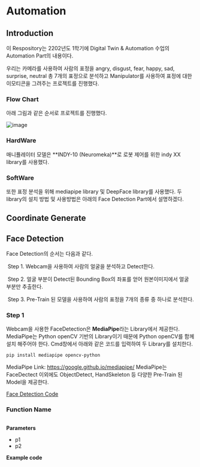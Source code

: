 # Automation

## Introduction

이 Respository는 2202년도 1학기에 Digital Twin & Automation 수업의 Automation Part의 내용이다.

우리는 카메라를 사용하여 사람의 표정을 angry, disgust, fear, happy, sad, surprise, neutral 총 7개의 표정으로 분석하고 Manipulator를 사용하여 표정에 대한 이모티콘을 그려주는 프로젝트를 진행했다.

### Flow Chart

아래 그림과 같은 순서로 프로젝트를 진행했다. 

![image](https://user-images.githubusercontent.com/84221531/173183973-03166869-b47f-462b-9c62-51cc6ae1c226.png)



### HardWare


매니퓰레이터 모델은 **INDY-10 (Neuromeka)**로 로봇 제어를 위한 indy XX library를 사용했다.



### SoftWare

또한 표정 분석을 위해 mediapipe library 및 DeepFace library를 사용했다. 두 library의 설치 방법 및 사용방법은 아래의 Face Detection Part에서 설명하겠다.



## Coordinate Generate



## Face Detection

Face Detection의 순서는 다음과 같다.

​	Step 1. Webcam을 사용하여 사람의 얼굴을 분석하고 Detect한다.

​	Step 2. 얼굴 부분이 Detect된 Bounding Box의 좌표를 얻어 원본이미지에서 얼굴 부분만 추출한다.

​	Step 3. Pre-Train 된 모델을 사용하여 사람의 표정을 7개의 종류 중 하나로 분석한다.

### Step 1

Webcam을 사용한 FaceDetection은 **MediaPipe**라는 Library에서 제공한다.  MediaPipe는 Python openCV 기반의 Library이기 때문에 Python openCV를 함께 설치 해주어야 한다. Cmd창에서 아래와 같은 코드를 입력하여 두 Library를 설치한다.

```text
pip install mediapipe opencv-python
```

MediaPipe Link: https://google.github.io/mediapipe/ 
MediaPipe는 FaceDectect 이외에도 ObjectDetect, HandSkeleton 등 다양한 Pre-Train 된 Model을 제공한다. 

[Face Detection Code](https://github.com/jw-park-980508/Digital-Twin-Automation/blob/main/Automation/face_detect.py)



### Function Name

```text

```

**Parameters**

* p1
* p2

**Example code**
